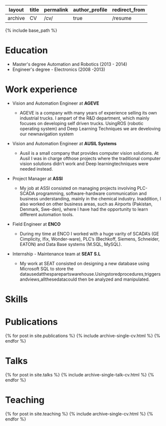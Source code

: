| layout  | title | permalink | author_profile | redirect_from |
| ------- | ----- | --------- | -------------- | ------------- |
| archive | CV    | /cv/      | true           | /resume       |

{% include base_path %}

Education
======

* Master's degree Automation and Robotics (2013 - 2014)
* Engineer's degree - Electronics (2008 -2013)

Work experience
======
* Vision and Automation Engineer at **AGEVE**
  - AGEVE is a company with many years of experience selling its own industrial trucks. I ampart of the R&D department, which mainly focuses on developing self driven trucks. UsingROS (robotic operating system) and Deep Learning Techniques we are develoving our newnavigation system

* Vision and Automation Engineer at **AUSIL Systems**
  * Ausil is a small company that provides computer vision solutions. At Ausil I was in charge ofthose projects where the traditional computer vision solutions didn’t work and Deep learningtechniques were needed instead.
  

- Project Manager at **ASSI**
  - My job at ASSI consisted on managing projects involving PLC-SCADA programming, software-hardware communication and business understanding, mainly in the chemical industry. Inaddition, I also worked on other business areas, such as Airports (Pakistan, Denmark, Swe-den), where I have had the opportunity to learn different automation tools.

- Field Engineer at **ENCO**
  - During my time at ENCO I worked with a huge varity of SCADA’s (GE Cimplicity, Ifix, Wonder-ware), PLC’s (Bechkoff, Siemens, Schneider, EATON) and Data Base systems (M.SQL, MySQL).

- Internship - Maintenance team at **SEAT S.L**
  - My work at SEAT consisted on designing a new database using Microsoft SQL to store the datausedatthesparepartswarehouse.Usingstoredprocedures,triggersandviews,allthesedatacould then be analyzed and manipulated.



Skills
======





# Publications

{% for post in site.publications %} {% include archive-single-cv.html %} {% endfor %}

# Talks

{% for post in site.talks %} {% include archive-single-talk-cv.html %} {% endfor %}

# Teaching

{% for post in site.teaching %} {% include archive-single-cv.html %} {% endfor %}